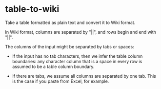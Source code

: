 table-to-wiki
=============

Take a table formatted as plain text and convert it to Wiki format.

In Wiki format, columns are separated by "||", and rows
begin and end with "||".

The columns of the input might be separated by tabs or spaces:

  * If the input has no tab characters, then we infer the table column
    boundaries: any character column that is a space in every row is assumed
    to be a table column boundary.

  * If there are tabs, we assume all columns are separated by one tab.  This
    is the case if you paste from Excel, for example.

